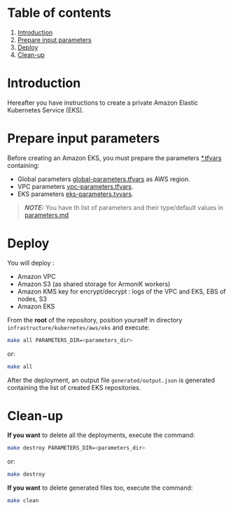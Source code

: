 # Table of contents

1. [Introduction](#introduction)
2. [Prepare input parameters](#prepare-input-parameters)
3. [Deploy](#deploy)
4. [Clean-up](#clean-up)

# Introduction

Hereafter you have instructions to create a private Amazon Elastic Kubernetes Service (EKS).

# Prepare input parameters

Before creating an Amazon EKS, you must prepare the parameters [*.tfvars](parameters) containing:

* Global parameters [global-parameters.tfvars](parameters/global-parameters.tfvars) as AWS region.
* VPC parameters [vpc-parameters.tfvars](parameters/vpc-parameters.tfvars).
* EKS parameters [eks-parameters.tvvars](parameters/eks-parameters.tfvars).

> **_NOTE:_** You have th list of parameters and their type/default values in [parameters.md](parameters.md)

# Deploy

You will deploy :
* Amazon VPC
* Amazon S3 (as shared storage for ArmoniK workers)
* Amazon KMS key for encrypt/decrypt : logs of the VPC and EKS, EBS of nodes, S3
* Amazon EKS

From the **root** of the repository, position yourself in directory `infrastructure/kubernetes/aws/eks` and execute:

```bash
make all PARAMETERS_DIR=<parameters_dir>
```

or:

```bash
make all
```

After the deployment, an output file `generated/output.json` is generated containing the list of created EKS
repositories.

# Clean-up

**If you want** to delete all the deployments, execute the command:

```bash
make destroy PARAMETERS_DIR=<parameters_dir>
```

or:

```bash
make destroy
```

**If you want** to delete generated files too, execute the command:

```bash
make clean
```
